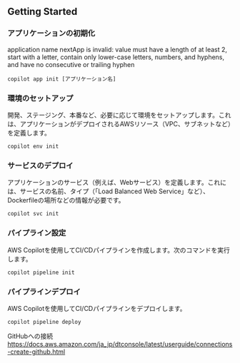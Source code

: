 ## Getting Started

### アプリケーションの初期化
application name nextApp is invalid: value must have a length of at least 2, start with a letter, contain only lower-case letters, numbers, and hyphens, and have no consecutive or trailing hyphen
```
copilot app init [アプリケーション名]
```

### 環境のセットアップ
開発、ステージング、本番など、必要に応じて環境をセットアップします。これは、アプリケーションがデプロイされるAWSリソース（VPC、サブネットなど）を定義します。
```
copilot env init
```

### サービスのデプロイ
アプリケーションのサービス（例えば、Webサービス）を定義します。これには、サービスの名前、タイプ（「Load Balanced Web Service」など）、Dockerfileの場所などの情報が必要です。
```
copilot svc init
```

### パイプライン設定
AWS Copilotを使用してCI/CDパイプラインを作成します。次のコマンドを実行します。
```
copilot pipeline init
```

### パイプラインデプロイ
AWS Copilotを使用してCI/CDパイプラインをデプロイします。
```
copilot pipeline deploy
```

GitHubへの接続
https://docs.aws.amazon.com/ja_jp/dtconsole/latest/userguide/connections-create-github.html